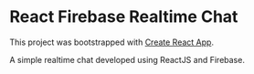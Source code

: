 # React Firebase Realtime Chat

This project was bootstrapped with [Create React App](https://github.com/facebook/create-react-app).

A simple realtime chat developed using ReactJS and Firebase.
